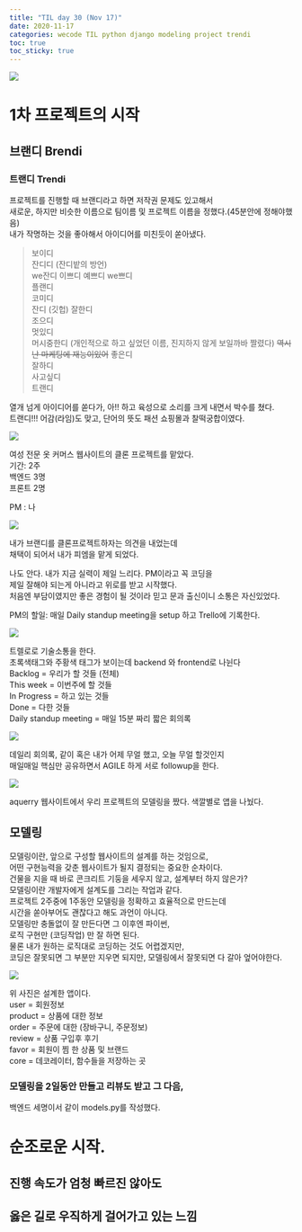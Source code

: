```yaml
---
title: "TIL day 30 (Nov 17)"
date: 2020-11-17
categories: wecode TIL python django modeling project trendi
toc: true
toc_sticky: true
---
```

  
![](https://images.velog.io/images/noahshin__11/post/19d68e33-82d7-4ca7-b3d8-643627d34bb7/image.png)  
  
# 1차 프로젝트의 시작  
## 브랜디 Brendi  
  
### 트랜디 Trendi  
프로젝트를 진행할 때 브랜디라고 하면 저작권 문제도 있고해서  
새로운, 하지만 비슷한 이름으로 팀이름 및 프로젝트 이름을 정했다.(45분안에 정해야했음)  
내가 작명하는 것을 좋아해서 아이디어를 미친듯이 쏟아냈다.  
>보이디  
잔디디 (잔디밭의 방언)  
we잔디
이쁘디
예쁘디
we쁘디  
플랜디  
코미디  
잔디  (깃헙)
잘한디  
조으디  
멋있디  
머시중한디 (개인적으로 하고 싶었던 이름, 진지하지 않게 보일까바 짤렸다)  ~~역시 난 마케팅에 재능이있어~~
좋은디  
잘하디  
사고싶디  
트랜디  
  
열개 넘게 아이디어를 쏟다가, 아!! 하고 육성으로 소리를 크게 내면서 박수를 쳤다.  
트랜디!!! 어감(라임)도 맞고, 단어의 뜻도 패션 쇼핑몰과 찰떡궁합이였다.  
  
![](https://images.velog.io/images/noahshin__11/post/300306ee-56f1-49f0-91b9-cde6e9fc42e7/image.png)
  
여성 전문 옷 커머스 웹사이트의 클론 프로젝트를 맡았다.  
기간: 2주  
백엔드 3명  
프론트 2명  
  
PM : 나  
  
![](https://images.velog.io/images/noahshin__11/post/1d4bb50d-314e-4b76-9d80-1b71724323af/image.png)
  
내가 브랜디를 클론프로젝트하자는 의견을 내었는데  
채택이 되어서 내가 피엠을 맡게 되었다.  
  
나도 안다. 내가 지금 실력이 제일 느리다. PM이라고 꼭 코딩을  
제일 잘해야 되는게 아니라고 위로를 받고 시작했다.  
처음엔 부담이였지만 좋은 경험이 될 것이라 믿고 문과 출신이니 소통은 자신있었다.  
  
PM의 할일: 매일 Daily standup meeting을 setup 하고 Trello에 기록한다.  
  
  
![](https://images.velog.io/images/noahshin__11/post/7b895d40-b5ff-43de-ab2c-67ef9fa5a78c/Screen%20Shot%202020-11-18%20at%208.17.32%20PM.png)
  
트렐로로 기술소통을 한다.  
초록색태그와 주황색 태그가 보이는데 backend 와 frontend로 나뉜다  
Backlog = 우리가 할 것들 (전체)  
This week = 이번주에 할 것들  
In Progress = 하고 있는 것들  
Done = 다한 것들  
Daily standup meeting = 매일 15분 짜리 짧은 회의록  
  
![](https://images.velog.io/images/noahshin__11/post/dd6fac32-45ca-44b5-8c5c-202153e63579/Screen%20Shot%202020-11-18%20at%208.17.53%20PM.png)  
  
  

데일리 회의록, 같이 혹은 내가 어제 무얼 했고, 오늘 무얼 할것인지  
매일매일 핵심만 공유하면서 AGILE 하게 서로 followup을 한다.  
  
![](https://images.velog.io/images/noahshin__11/post/f18d984f-f5a0-43e1-a8dd-83318661d362/image.png)
  
aquerry 웹사이트에서 우리 프로젝트의 모델링을 짰다. 색깔별로 앱을 나눴다.  
  
## 모델링  
모델링이란, 앞으로 구성할 웹사이트의 설계를 하는 것임으로,  
어떤 구현능력을 갖춘 웹사이트가 될지 결정되는 중요한 순차이다.  
건물을 지을 때 바로 콘크리트 기둥을 세우지 않고, 설계부터 하지 않은가?  
모델링이란 개발자에게 설계도를 그리는 작업과 같다.  
프로젝트 2주중에 1주동안 모델링을 정확하고 효율적으로 만드는데  
시간을 쏟아부어도 괜찮다고 해도 과언이 아니다.  
모델링만 충돌없이 잘 만든다면 그 이후엔 파이썬,  
로직 구현만 (코딩작업) 만 잘 하면 된다.  
물론 내가 원하는 로직대로 코딩하는 것도 어렵겠지만,  
코딩은 잘못되면 그 부분만 지우면 되지만, 모델링에서 잘못되면 다 갈아 엎어야한다.  
  
  
![](https://images.velog.io/images/noahshin__11/post/e5e6166f-de73-4c1a-8ea0-bb1038bd0e49/image.png)
  
위 사진은 설계한 앱이다.  
user = 회원정보  
product = 상품에 대한 정보  
order = 주문에 대한 (장바구니, 주문정보)  
review = 상품 구입후 후기  
favor = 회원이 찜 한 상품 및 브랜드  
core = 데코레이터, 함수들을 저장하는 곳  
  
### 모델링을 2일동안 만들고 리뷰도 받고 그 다음,  
  
백엔드 세명이서 같이 models.py를 작성했다.  
  
# 순조로운 시작.  
## 진행 속도가 엄청 빠르진 않아도  
## 옳은 길로 우직하게 걸어가고 있는 느낌  

